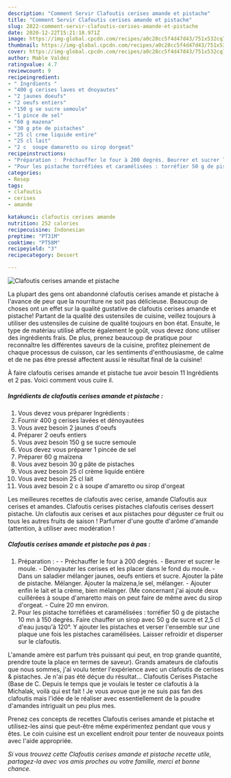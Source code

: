 ```yaml
---
description: "Comment Servir Clafoutis cerises amande et pistache"
title: "Comment Servir Clafoutis cerises amande et pistache"
slug: 2822-comment-servir-clafoutis-cerises-amande-et-pistache
date: 2020-12-22T15:21:18.971Z
image: https://img-global.cpcdn.com/recipes/a0c28cc5f4d47d43/751x532cq70/clafoutis-cerises-amande-et-pistache-photo-principale-de-la-recette.jpg
thumbnail: https://img-global.cpcdn.com/recipes/a0c28cc5f4d47d43/751x532cq70/clafoutis-cerises-amande-et-pistache-photo-principale-de-la-recette.jpg
cover: https://img-global.cpcdn.com/recipes/a0c28cc5f4d47d43/751x532cq70/clafoutis-cerises-amande-et-pistache-photo-principale-de-la-recette.jpg
author: Mable Valdez
ratingvalue: 4.7
reviewcount: 9
recipeingredient:
- " Ingrdients "
- "400 g cerises laves et dnoyautes"
- "2 jaunes doeufs"
- "2 oeufs entiers"
- "150 g se sucre semoule"
- "1 pince de sel"
- "60 g mazena"
- "30 g pte de pistaches"
- "25 cl crme liquide entire"
- "25 cl lait"
- "2 c  soupe damaretto ou sirop dorgeat"
recipeinstructions:
- "Préparation :  Préchauffer le four à 200 degrés. Beurrer et sucrer le moule. Dénoyauter les cerises et les placer dans le fond du moule. Dans un saladier mélanger jaunes, oeufs entiers et sucre. Ajouter la pâte de pistache. Mélanger. Ajouter la maïzena,le sel, mélanger. Ajouter enfin le lait et la crème, bien mélanger. (Me concernant j&#39;ai ajouté deux cuillérées à soupe d&#39;amaretto mais on peut faire de même avec du sirop d&#39;orgeat. Cuire 20 mn environ."
- "Pour les pistache torréfiées et caramélisées : torréfier 50 g de pistache 10 mn à 150 degrés. Faire chauffer un sirop avec 50 g de sucre et 2,5 cl d&#39;eau jusqu&#39;à 120°. Y ajouter les pistaches et verser l&#39;ensemble sur une plaque une fois les pistaches caramélisées. Laisser refroidir et disperser sur le clafoutis."
categories:
- Resep
tags:
- clafoutis
- cerises
- amande

katakunci: clafoutis cerises amande 
nutrition: 252 calories
recipecuisine: Indonesian
preptime: "PT31M"
cooktime: "PT58M"
recipeyield: "3"
recipecategory: Dessert

---
```



![Clafoutis cerises amande et pistache](https://img-global.cpcdn.com/recipes/a0c28cc5f4d47d43/751x532cq70/clafoutis-cerises-amande-et-pistache-photo-principale-de-la-recette.jpg)

La plupart des gens ont abandonné clafoutis cerises amande et pistache à l'avance de peur que la nourriture ne soit pas délicieuse. Beaucoup de choses ont un effet sur la qualité gustative de clafoutis cerises amande et pistache! Partant de la qualité des ustensiles de cuisine, veillez toujours à utiliser des ustensiles de cuisine de qualité toujours en bon état. Ensuite, le type de matériau utilisé affecte également le goût, vous devez donc utiliser des ingrédients frais. De plus, prenez beaucoup de pratique pour reconnaître les différentes saveurs de la cuisine, profitez pleinement de chaque processus de cuisson, car les sentiments d'enthousiasme, de calme et de ne pas être pressé affectent aussi le résultat final de la cuisine!

<!--inarticleads1-->

À faire clafoutis cerises amande et pistache tue avoir besoin 11 Ingrédients et 2 pas. Voici comment vous cuire il.

##### Ingrédients de clafoutis cerises amande et pistache :

1. Vous devez vous préparer  Ingrédients :
1. Fournir 400 g cerises lavées et dénoyautées
1. Vous avez besoin 2 jaunes d&#39;oeufs
1. Préparer 2 oeufs entiers
1. Vous avez besoin 150 g se sucre semoule
1. Vous devez vous préparer 1 pincée de sel
1. Préparer 60 g maïzena
1. Vous avez besoin 30 g pâte de pistaches
1. Vous avez besoin 25 cl crème liquide entière
1. Vous avez besoin 25 cl lait
1. Vous avez besoin 2 c à soupe d&#39;amaretto ou sirop d&#39;orgeat


Les meilleures recettes de clafoutis avec cerise, amande Clafoutis aux cerises et amandes. Clafoutis cerises pistaches clafoutis cerises dessert pistache. Un clafoutis aux cerises et aux pistaches pour déguster ce fruit ou tous les autres fruits de saison ! Parfumer d&#39;une goutte d&#39;arôme d&#39;amande (attention, à utiliser avec modération ! 

<!--inarticleads2-->

##### Clafoutis cerises amande et pistache pas à pas :

1. Préparation : -  - Préchauffer le four à 200 degrés. - Beurrer et sucrer le moule. - Dénoyauter les cerises et les placer dans le fond du moule. - Dans un saladier mélanger jaunes, oeufs entiers et sucre. Ajouter la pâte de pistache. Mélanger. Ajouter la maïzena,le sel, mélanger. - Ajouter enfin le lait et la crème, bien mélanger. (Me concernant j&#39;ai ajouté deux cuillérées à soupe d&#39;amaretto mais on peut faire de même avec du sirop d&#39;orgeat. - Cuire 20 mn environ.
1. Pour les pistache torréfiées et caramélisées : torréfier 50 g de pistache 10 mn à 150 degrés. Faire chauffer un sirop avec 50 g de sucre et 2,5 cl d&#39;eau jusqu&#39;à 120°. Y ajouter les pistaches et verser l&#39;ensemble sur une plaque une fois les pistaches caramélisées. Laisser refroidir et disperser sur le clafoutis.


L&#39;amande amère est parfum très puissant qui peut, en trop grande quantité, prendre toute la place en termes de saveur). Grands amateurs de clafoutis que nous sommes, j&#39;ai voulu tenter l&#39;expérience avec un clafoutis de cerises &amp; pistaches. Je n&#39;ai pas été déçue du résultat… Clafoutis Cerises Pistache (Base de C. Depuis le temps que je voulais le tester ce clafoutis à la Michalak, voilà qui est fait ! Je vous avoue que je ne suis pas fan des clafoutis mais l&#39;idée de le réaliser avec essentiellement de la poudre d&#39;amandes intriguait un peu plus mes. 

<!--inarticleads1-->

<p>
Prenez ces concepts de recettes Clafoutis cerises amande et pistache et utilisez-les ainsi que peut-être même expérimentez pendant que vous y êtes. Le coin cuisine est un excellent endroit pour tenter de nouveaux points avec l'aide appropriée.
</p>

<p>
<i>Si vous trouvez cette Clafoutis cerises amande et pistache recette utile, partagez-la avec vos amis proches ou votre famille, merci et bonne chance.</i>
</p>
